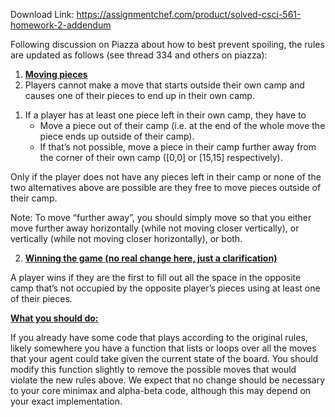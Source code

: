 Download Link: https://assignmentchef.com/product/solved-csci-561-homework-2-addendum
<br>



Following discussion on Piazza about how to best prevent spoiling, the rules are updated as follows (see thread 334 and others on piazza):







<ol>

 <li><strong><u> Moving pieces</u> </strong></li>

 <li>Players cannot make a move that starts outside their own camp and causes one of their pieces to end up in their own camp.</li>

</ol>




<ol>

 <li>If a player has at least one piece left in their own camp, they have to

  <ul>

   <li>Move a piece out of their camp (i.e. at the end of the whole move the piece ends up outside of their camp).</li>

   <li>If that’s not possible, move a piece in their camp further away from the corner of their own camp ([0,0] or [15,15] respectively).</li>

  </ul></li>

</ol>




Only if the player does not have any pieces left in their camp or none of the two alternatives above are possible are they free to move pieces outside of their camp.




Note: To move “further away”, you should simply move so that you either move further away horizontally (while not moving closer vertically), or vertically (while not moving closer horizontally), or both.







<ol start="2">

 <li><strong><u> Winning the game (no real change here, just a clarification)</u> </strong></li>

</ol>

A player wins if they are the first to fill out all the space in the opposite camp that’s not occupied by the opposite player’s pieces using at least one of their pieces.




<strong><u>What you should do:</u> </strong>




If you already have some code that plays according to the original rules, likely somewhere you have a function that lists or loops over all the moves that your agent could take given the current state of the board. You should modify this function slightly to remove the possible moves that would violate the new rules above. We expect that no change should be necessary to your core minimax and alpha-beta code, although this may depend on your exact implementation.





